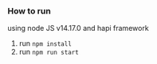 ### How to run

using node JS v14.17.0 and hapi framework

1. run `npm install`
2. run `npm run start`
